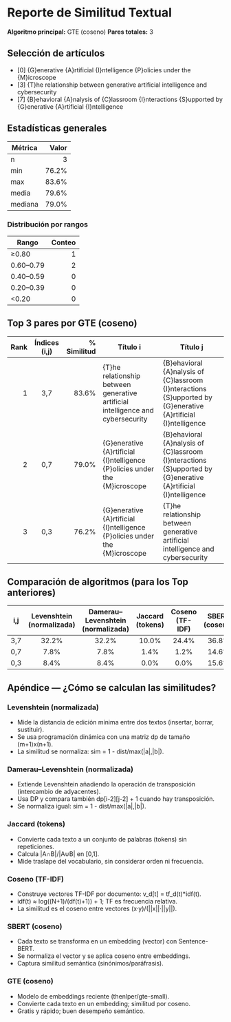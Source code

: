 # Reporte de Similitud Textual

**Algoritmo principal:** GTE (coseno)
**Pares totales:** 3

## Selección de artículos
- [0] {G}enerative {A}rtificial {I}ntelligence {P}olicies under the {M}icroscope
- [3] {T}he relationship between generative artificial intelligence and cybersecurity
- [7] {B}ehavioral {A}nalysis of {C}lassroom {I}nteractions {S}upported by {G}enerative {A}rtificial {I}ntelligence

## Estadísticas generales

| Métrica | Valor |
|---|---:|
| n | 3 |
| min | 76.2% |
| max | 83.6% |
| media | 79.6% |
| mediana | 79.0% |

### Distribución por rangos

| Rango | Conteo |
|---|---:|
| ≥0.80 | 1 |
| 0.60–0.79 | 2 |
| 0.40–0.59 | 0 |
| 0.20–0.39 | 0 |
| <0.20 | 0 |

## Top 3 pares por GTE (coseno)

| Rank | Índices (i,j) | % Similitud | Título i | Título j |
|---:|:---:|---:|---|---|
| 1 | 3,7 | 83.6% | {T}he relationship between generative artificial intelligence and cybersecurity | {B}ehavioral {A}nalysis of {C}lassroom {I}nteractions {S}upported by {G}enerative {A}rtificial {I}ntelligence |
| 2 | 0,7 | 79.0% | {G}enerative {A}rtificial {I}ntelligence {P}olicies under the {M}icroscope | {B}ehavioral {A}nalysis of {C}lassroom {I}nteractions {S}upported by {G}enerative {A}rtificial {I}ntelligence |
| 3 | 0,3 | 76.2% | {G}enerative {A}rtificial {I}ntelligence {P}olicies under the {M}icroscope | {T}he relationship between generative artificial intelligence and cybersecurity |

## Comparación de algoritmos (para los Top anteriores)

| i,j | Levenshtein (normalizada) | Damerau–Levenshtein (normalizada) | Jaccard (tokens) | Coseno (TF-IDF) | SBERT (coseno) | GTE (coseno) |
|:--:|:--:|:--:|:--:|:--:|:--:|:--:|
| 3,7 | 32.2% | 32.2% | 10.0% | 24.4% | 36.8% | 83.6% |
| 0,7 | 7.8% | 7.8% | 1.4% | 1.2% | 14.6% | 79.0% |
| 0,3 | 8.4% | 8.4% | 0.0% | 0.0% | 15.6% | 76.2% |

## Apéndice — ¿Cómo se calculan las similitudes?

### Levenshtein (normalizada)

- Mide la distancia de edición mínima entre dos textos (insertar, borrar, sustituir).
- Se usa programación dinámica con una matriz dp de tamaño (m+1)x(n+1).
- La similitud se normaliza: sim = 1 - dist/max(|a|,|b|).

### Damerau–Levenshtein (normalizada)

- Extiende Levenshtein añadiendo la operación de transposición (intercambio de adyacentes).
- Usa DP y compara también dp[i-2][j-2] + 1 cuando hay transposición.
- Se normaliza igual: sim = 1 - dist/max(|a|,|b|).

### Jaccard (tokens)

- Convierte cada texto a un conjunto de palabras (tokens) sin repeticiones.
- Calcula |A∩B|/|A∪B| en [0,1].
- Mide traslape del vocabulario, sin considerar orden ni frecuencia.

### Coseno (TF-IDF)

- Construye vectores TF-IDF por documento: v_d[t] = tf_d(t)*idf(t).
- idf(t) ≈ log((N+1)/(df(t)+1)) + 1; TF es frecuencia relativa.
- La similitud es el coseno entre vectores (x·y)/(||x||·||y||).

### SBERT (coseno)

- Cada texto se transforma en un embedding (vector) con Sentence-BERT.
- Se normaliza el vector y se aplica coseno entre embeddings.
- Captura similitud semántica (sinónimos/paráfrasis).

### GTE (coseno)

- Modelo de embeddings reciente (thenlper/gte-small).
- Convierte cada texto en un embedding; similitud por coseno.
- Gratis y rápido; buen desempeño semántico.

